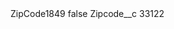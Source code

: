 <?xml version="1.0" encoding="UTF-8"?>
<CustomMetadata xmlns="http://soap.sforce.com/2006/04/metadata" xmlns:xsi="http://www.w3.org/2001/XMLSchema-instance" xmlns:xsd="http://www.w3.org/2001/XMLSchema">
    <label>ZipCode1849</label>
    <protected>false</protected>
    <values>
        <field>Zipcode__c</field>
        <value xsi:type="xsd:string">33122</value>
    </values>
</CustomMetadata>
